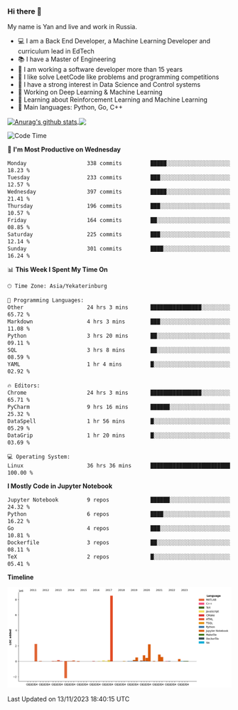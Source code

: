 ### Hi there 👋

My name is Yan and live and work in Russia.

- 💻 I am a Back End Developer, a Machine Learning Developer and curriculum lead in EdTech
- 📚 I have a Master of Engineering
- 🤔 I am working a software developer more than 15 years
- 🌱 I like solve LeetCode like problems and programming competitions
- 📝 I have a strong interest in Data Science and Control systems
- 🔭 Working on Deep Learning & Machine Learning
- 🌱 Learning about Reinforcement Learning and Machine Learning
- 🌟 Main languages: Python, Go, C++

<!--


**yanchick/yanchick** is a ✨ _special_ ✨ repository because its `README.md` (this file) appears on your GitHub profile.

Here are some ideas to get you started:

- I am a self taught Full Stack Developer and a Machine Learning Developer
- 🌱 I’m currently learning ...
- 👯 I’m looking to collaborate on ...
- 🤔 I’m looking for help with ...
- 💬 Ask me about ...
- 📫 How to reach me: ...
- 😄 Pronouns: ...
- ⚡ Fun fact: ...

-->


<a href="https://github.com/anuraghazra/github-readme-stats">
    <img align="center" src="https://github-readme-stats.vercel.app/api?username=yanchick&count_private=true" alt="Anurag's github stats" />
</a>
<a href="https://github.com/anuraghazra/github-readme-stats">
    <img align="center" src="https://github-readme-stats.vercel.app/api/top-langs/?username=yanchick&hide=javascript,html,CSS" />
</a>

<!--START_SECTION:waka-->
![Code Time](http://img.shields.io/badge/Code%20Time-1%2C044%20hrs%2024%20mins-blue)

📅 **I'm Most Productive on Wednesday** 

```text
Monday                   338 commits         █████░░░░░░░░░░░░░░░░░░░░   18.23 % 
Tuesday                  233 commits         ███░░░░░░░░░░░░░░░░░░░░░░   12.57 % 
Wednesday                397 commits         █████░░░░░░░░░░░░░░░░░░░░   21.41 % 
Thursday                 196 commits         ███░░░░░░░░░░░░░░░░░░░░░░   10.57 % 
Friday                   164 commits         ██░░░░░░░░░░░░░░░░░░░░░░░   08.85 % 
Saturday                 225 commits         ███░░░░░░░░░░░░░░░░░░░░░░   12.14 % 
Sunday                   301 commits         ████░░░░░░░░░░░░░░░░░░░░░   16.24 % 
```


📊 **This Week I Spent My Time On** 

```text
🕑︎ Time Zone: Asia/Yekaterinburg

💬 Programming Languages: 
Other                    24 hrs 3 mins       ████████████████░░░░░░░░░   65.72 % 
Markdown                 4 hrs 3 mins        ███░░░░░░░░░░░░░░░░░░░░░░   11.08 % 
Python                   3 hrs 20 mins       ██░░░░░░░░░░░░░░░░░░░░░░░   09.11 % 
SQL                      3 hrs 8 mins        ██░░░░░░░░░░░░░░░░░░░░░░░   08.59 % 
YAML                     1 hr 4 mins         █░░░░░░░░░░░░░░░░░░░░░░░░   02.92 % 

🔥 Editors: 
Chrome                   24 hrs 3 mins       ████████████████░░░░░░░░░   65.71 % 
PyCharm                  9 hrs 16 mins       ██████░░░░░░░░░░░░░░░░░░░   25.32 % 
DataSpell                1 hr 56 mins        █░░░░░░░░░░░░░░░░░░░░░░░░   05.29 % 
DataGrip                 1 hr 20 mins        █░░░░░░░░░░░░░░░░░░░░░░░░   03.69 % 

💻 Operating System: 
Linux                    36 hrs 36 mins      █████████████████████████   100.00 % 
```

**I Mostly Code in Jupyter Notebook** 

```text
Jupyter Notebook         9 repos             ██████░░░░░░░░░░░░░░░░░░░   24.32 % 
Python                   6 repos             ████░░░░░░░░░░░░░░░░░░░░░   16.22 % 
Go                       4 repos             ███░░░░░░░░░░░░░░░░░░░░░░   10.81 % 
Dockerfile               3 repos             ██░░░░░░░░░░░░░░░░░░░░░░░   08.11 % 
TeX                      2 repos             █░░░░░░░░░░░░░░░░░░░░░░░░   05.41 % 
```



**Timeline**

![Lines of Code chart](https://raw.githubusercontent.com/yanchick/yanchick/main/assets/bar_graph.png)


 Last Updated on 13/11/2023 18:40:15 UTC
<!--END_SECTION:waka-->

